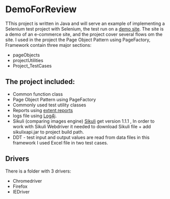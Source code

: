 # DemoForReview
TThis project is written in Java and will serve an example of implementing a Selenium test project with Selenium, the test run on a [demo site](http://yoniflenner.net/prestashop/index.php). 
The site is a demo of an e-commerce site, and the project cover several flows om the site.
I used in the project the Page Object Pattern using PageFactory, Framework contain three major sections:
* pageObjects
* projectUtilities 
* Project_TestCases

## The project included:
* Common function class
* Page Object Pattern using PageFactory
* Commonly used test utility classes
* Reports  using [extent reports](http://extentreports.com/community/#Version_2) 
* logs file using [Log4j](https://logging.apache.org/log4j/2.x/).
* Sikuli (comparing images engine) [Sikuli](http://sikulix.com/) get version 1.1.1 , In order to work with Sikuli Webdriver it needed to download Sikuli file + add sikulixapi.jar to project build path. 
* DDT - test input and output values are read from data files in this framework I used Excel file in two test cases.

## Drivers
There is a folder with 3 drivers:
* Chromedriver 
* Firefox 
* IEDriver
    
```
```






